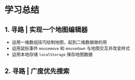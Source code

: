 # 学习总结

## 1. 寻路 | 实现一个地图编辑器
* 运用一维数组技巧绘制地图，起到二维数据做的用
* 运用鼠标事件 `mousemove` 和 `mousedown` 与地图交互并改变样式
* 运用本地存储 `localStorage` 保存地图数据

## 2. 寻路 | 广度优先搜索